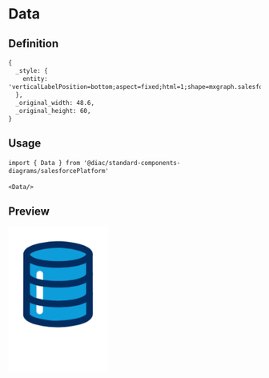 # Data

## Definition

```
{
  _style: { 
    entity: 'verticalLabelPosition=bottom;aspect=fixed;html=1;shape=mxgraph.salesforce.data;',
  },
  _original_width: 48.6,
  _original_height: 60,
}
```

## Usage

```
import { Data } from '@diac/standard-components-diagrams/salesforcePlatform'

<Data/>
```

## Preview

<img src="./data.png" width="200"/>
